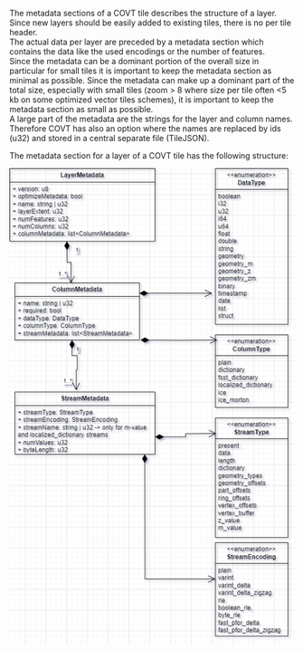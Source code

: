 The metadata sections of a COVT tile describes the structure of a layer.  
Since new layers should be easily added to existing tiles, there is no per tile header.  
The actual data per layer are preceded by a metadata section which contains the data like the used 
encodings or the number of features.  
Since the metadata can be a dominant portion of the overall size in particular for small tiles
 it is important to keep
the metadata section as minimal as possible.
Since the metadata can make up a dominant part of the total size, especially with small tiles (zoom > 8 where size per tile often <5 kb on some optimized vector tiles schemes), 
it is important to keep the metadata section as small as possible.  
A large part of the metadata are the strings for the layer and column names. 
Therefore COVT has also an option where the names are replaced by ids (u32) and stored in a central separate file (TileJSON).
  
The metadata section for a layer of a COVT tile has the following structure:

![](../assets/metadata.png)


